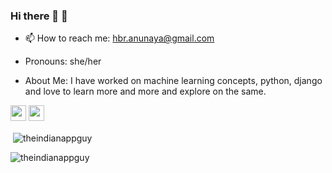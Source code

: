 ### Hi there 👋 🙂

- 📫 How to reach me: hbr.anunaya@gmail.com

- Pronouns: she/her

- About Me: I have worked on machine learning concepts, python, django and love to learn more and more and explore on the same.

<p><a href="https://www.twitter.com/AnunayaHbr"><img src="https://img.shields.io/badge/twitter-%231DA1F2.svg?&style=for-the-badge&logo=twitter&logoColor=white" height=25></a> <a href="https://www.linkedin.com/in/anunaya-hebbar-3b74491b1"><img src="https://img.shields.io/badge/linkedin-%230077B5.svg?&style=for-the-badge&logo=linkedin&logoColor=white" height=25></a>

<p>&nbsp;<img align="center" src="https://github-readme-stats.vercel.app/api?username=anuhebbar&show_icons=true&locale=en" alt="theindianappguy" /></p>

<p><img align="center" src="https://github-readme-streak-stats.herokuapp.com/?user=anuhebbar&" alt="theindianappguy" /></p>
